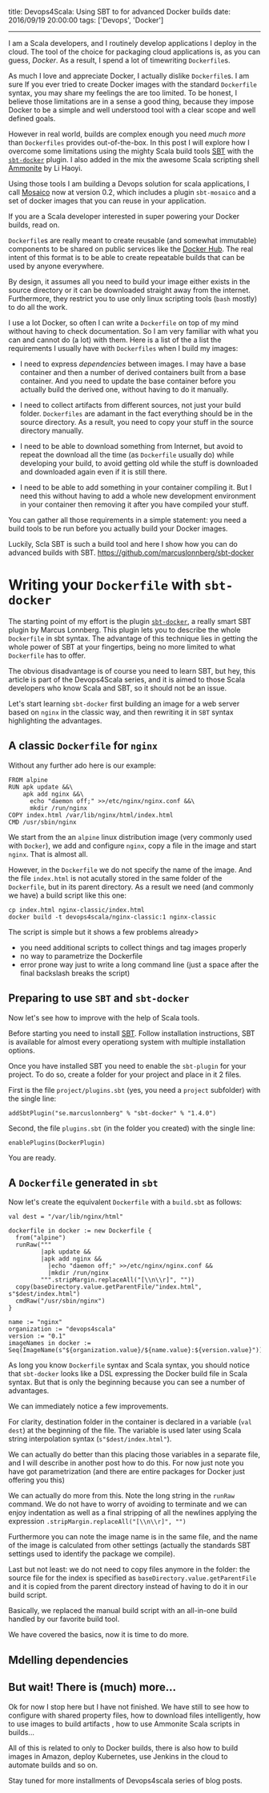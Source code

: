 title: Devops4Scala: Using SBT to for advanced Docker builds
date: 2016/09/19 20:00:00
tags: ['Devops', 'Docker']

---


I am a Scala developers, and I routinely develop applications I deploy in the cloud. The tool of the choice for packaging cloud applications is, as you can guess, *Docker*. As a result,  I spend a lot of timewriting `Dockerfile`s.

As much I love and appreciate Docker, I actually dislike `Dockerfile`s. I am sure If you ever tried to create Docker images with the standard `Dockerfile` syntax, you may share my feelings the are too limited. To be honest, I believe those limitations are in a sense a good thing, because they impose Docker to be a simple and well understood tool with a clear scope and well defined goals.

However in real world, builds are complex enough you need *much more* than `Dockerfiles` provides out-of-the-box.   In this post I will explore how I overcome some limitations using the mighty Scala build tools [SBT](http://www.scala-sbt.org) with the [`sbt-docker`](https://github.com/marcuslonnberg/sbt-docker) plugin. I also added in the mix the awesome Scala scripting shell [Ammonite](http://www.lihaoyi.com/Ammonite/) by Li Haoyi.

Using those tools I am building  a Devops solution for scala applications, I call [Mosaico](https://github.com/sciabarra/Mosaico) now at version 0.2, which includes a plugin `sbt-mosaico` and a set of docker images that you can reuse in your application.

If you are a Scala developer interested in super powering your Docker builds, read on.

<!-- more -->

`Dockerfile`s are really meant to create reusable (and somewhat immutable) components to be shared on public services like the [Docker Hub](http://hub.docker.com). The real intent of this format is to be able to create repeatable builds that can be used by anyone everywhere.

By design, it assumes all you need to build your image either exists in the source directory or it can be downloaded straight away from the internet. Furthermore, they restrict you to use only linux scripting tools (`bash` mostly) to do all the work.

I use a lot Docker, so often I can write a `Dockerfile` on top of my mind without having to check documentation. So I am very familiar with what you can and cannot do (a lot) with them. Here is a list of the a list the requirements I usually have with `Dockerfiles` when I build my images:

- I need to express *dependencies* between images. I may have a base container and then a number of derived containers built from a base container. And you need to update the base container before you actually build the derived one, without having to do it manually.

- I need to collect artifacts from different sources, not just your build folder. `Dockerfiles` are adamant in the fact everything should be in the source directory. As a result, you need to copy your stuff in the source directory manually.

- I need to be able to download something from Internet,  but avoid to repeat the download all the time (as `Dockerfile` usually do) while developing your build, to avoid getting old while the stuff is downloaded and downloaded again even if it is still there.

- I need  to be able to add something in your container compiling it. But I need this without having to add a whole new development environment in your container then removing it after you have compiled your stuff.

You can gather all those requirements in a simple statement: you need a build tools to be run before you actually build your Docker images.  

Luckily, Scla SBT is such a build tool and here I show how you can do advanced builds with SBT.
https://github.com/marcuslonnberg/sbt-docker
# Writing your `Dockerfile` with `sbt-docker`

The starting point of my effort is the plugin [`sbt-docker`](https://github.com/marcuslonnberg/sbt-docker), a really smart SBT plugin by Marcus Lonnberg. This plugin lets you to describe the whole `Dockerfile` in sbt syntax. The advantage of this technique lies in getting the whole power of SBT at your fingertips, being no more limited to what `Dockerfile` has to offer.

The obvious disadvantage is of course you need to learn SBT, but hey, this article is part of the Devops4Scala series, and it is aimed to those Scala developers who know Scala and SBT, so  it should not be an issue.

Let's start learning `sbt-docker` first building an image for a web server based on `nginx` in the classic way, and then rewriting it in `SBT` syntax highlighting the advantages.

## A classic `Dockerfile` for `nginx`

Without any further ado here is our example:

```
FROM alpine
RUN apk update &&\
    apk add nginx &&\
	  echo "daemon off;" >>/etc/nginx/nginx.conf &&\
	  mkdir /run/nginx
COPY index.html /var/lib/nginx/html/index.html
CMD /usr/sbin/nginx
```

We start from the an `alpine` linux distribution image (very commonly used with `Docker`), we add  and configure `nginx`, copy a file in the image and start `nginx`. That is almost all.

However, in the `Dockerfile` we do not specify the name of the image. And the file `index.html` is not acutally stored in the same folder of the `Dockerfile`, but in its parent directory. As a result we need (and commonly we have) a build script like this one:

```
cp index.html nginx-classic/index.html
docker build -t devops4scala/nginx-classic:1 nginx-classic
```

The script is simple but it shows a few  problems already>

- you need additional scripts to collect things and tag images properly
- no way to parametrize the Dockerfile
- error prone way just to write a long command line (just a space after the final backslash breaks the script)

## Preparing to use `SBT` and `sbt-docker`

Now let's see how to improve with the help of Scala tools.

Before starting you need to install [SBT](http://www.scala-sbt.org). Follow installation instructions,
SBT is available for almost every operationg system with multiple installation options.

Once you have installed SBT you need to enable the `sbt-plugin` for your project.
To do so, create a folder for your project and place in it 2 files.

First is the file `project/plugins.sbt`  (yes, you need a `project` subfolder) with the single line:

```
addSbtPlugin("se.marcuslonnberg" % "sbt-docker" % "1.4.0")
```

Second, the file `plugins.sbt` (in the folder you created) with the single line:

```
enablePlugins(DockerPlugin)
```

You are ready.

## A `Dockerfile` generated in `sbt`

Now let's create the equivalent `Dockerfile` with a `build.sbt` as follows:

```
val dest = "/var/lib/nginx/html"

dockerfile in docker := new Dockerfile {
  from("alpine")
  runRaw("""
         |apk update &&
         |apk add nginx &&
	       |echo "daemon off;" >>/etc/nginx/nginx.conf &&
	       |mkdir /run/nginx
         """.stripMargin.replaceAll("[\\n\\r]", ""))
  copy(baseDirectory.value.getParentFile/"index.html", s"$dest/index.html")
  cmdRaw("/usr/sbin/nginx")
}

name := "nginx"
organization := "devops4scala"
version := "0.1"
imageNames in docker := Seq(ImageName(s"${organization.value}/${name.value}:${version.value}"))
```

As long you know `Dockerfile` syntax and Scala syntax, you should notice that `sbt-docker` looks like a DSL expressing the Docker build file in Scala syntax. But that is only the beginning because you can see a number of advantages.

We can immediately notice a few improvements.

For clarity, destination folder in the container is declared in a variable (`val dest`) at the beginning of the file.
The variable is used later using Scala string interpolation syntax (`s"$dest/index.html"`).

We can actually do better than this placing those variables in a separate file, and I will describe in another post how to do this. For now just note you have got parametrization (and there are entire packages for Docker just offering you this)

We can actually do more from this. Note the long string in the `runRaw` command. We do not have to worry of avoiding to terminate and we can enjoy indentation as well as a final stripping of all the newlines applying  the expression `.stripMargin.replaceAll("[\\n\\r]", "")`

Furthermore you can note the image name is in the same file, and the name of the image is calculated from other settings (actually the standards SBT settings used to identify the package we compile).

Last but not least: we do not need to copy files anymore in the folder: the source file for the index is specified as `baseDirectory.value.getParentFile` and it is copied from the parent directory instead of having to do it in our build script.

Basically, we replaced the manual build script with an all-in-one build handled by our favorite build tool.

We have covered the basics, now it is time to do more.

## Mdelling dependencies



## But wait! There is (much) more...

Ok for now I stop here but I have not finished. We have still to see how to configure with shared property files, how to download files intelligently, how to use images to build artifacts , how to use Ammonite Scala scripts in builds...

All of this is related to only to Docker builds, there is also how to build images in Amazon, deploy Kubernetes, use Jenkins in the cloud to automate builds and so on.

Stay tuned for more installments of Devops4scala series of blog posts.
